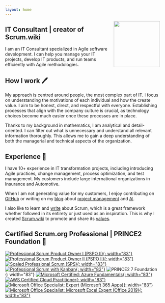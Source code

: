 ```yaml
---
layout: home
---
```


<img src="/assets/2022/cv/cv_pic_luca_franceschini.jpg" style="float:right;padding-left:10px" width="150">

<!-- IT Consultant | Agile Project Management | creator of Scrum.wiki -->
## IT Consultant | creator of Scrum.wiki

I am an IT Consultant specialized in Agile software development.
I can help you manage your IT projects, develop IT products, and run teams efficiently with Agile methodologies.

## How I work 🖊️

My approach is centred around people, the most complex part of IT.
I focus on understanding the motivations of each individual and how the create value.
I aim to be honest, direct, and respectful with everyone.
Establishing processes that align with the company culture is crucial, as technology choices become much easier once these processes are in place.

Thanks to my background in mathematics, I am analytical and detail-oriented. I can filter out what is unnecessary and understand all relevant information thoroughly. This allows me to gain a deep understanding of both the managerial and technical aspects of the organization.

## Experience 💼

I have 10+ experience in IT transformation projects, including introducing Agile practices, change management, process optimization, and test management. My customers include large international organizations in Insurance and Automotive.

When I am not generating value for my customers, I enjoy contributing on [GitHub](https://github.com/lucafrance) or writing on my [blog](https://lucaf.eu/blog) about [project management](https://lucaf.eu/tags.html#Project%20Management) and [AI](https://lucaf.eu/tags.html#AI).

I also like to learn and [write](https://lucaf.eu/tags.html#Scrum) about Scrum, which is a great framework whether followed in its entirety or just used as an inspiration. 
This is why I created [Scrum.wiki](https://scrum.wiki) to promote and share its [values](https://scrum.wiki/Scrum%20Values).

## Certified Scrum.org Professional | PRINCE2 Foundation 🏅

[![Professional Scrum Product Owner I (PSPO II)](assets/2025/logos-certs/professional-scrum-product-owner-i-pspo-i.png){: width="83"}](https://www.credly.com/badges/3137ece2-15b9-4f41-ab8f-4bf1030f8eed/public_url)
[![Professional Scrum Product Owner II (PSPO II)](assets/2025/logos-certs/professional-scrum-product-owner-ii-pspo-ii.png){: width="83"}](https://www.credly.com/badges/0c643fef-cc27-4091-8b50-11e63629e1df/public_url)
[![Scaled Professional Scrum (SPS)](assets/2025/logos-certs/scaled-professional-scrum-sps.png){: width="83"}](https://www.credly.com/badges/0236fce4-c6c0-4518-aba4-ace0f3721ea6/public_url)
[![Professional Scrum with Kanban](assets/2025/logos-certs/professional-scrum-with-kanban-i-psk-i.png){: width="83"}](https://www.credly.com/badges/f34e69fd-2714-40e1-8611-5ccdfd869a79/public_url)
![PRINCE2 7 Foundation](assets/2025/logos-certs/prince2-foundation.png){: width="83"}
[![Microsoft Certified: Azure Fundamentals](assets/2025/logos-certs/microsoft-certified-azure-fundamentals.png){: width="83"}](https://www.credly.com/badges/b2e7fca0-aeb9-4521-b8e8-4a74d05fe252/public_url)
[![AWS Certified Cloud Practitioner](assets/2025/logos-certs/aws-certified-cloud-practitioner.png){: width="83"}](https://www.credly.com/badges/8bb5949f-1493-4e62-9e2f-44a0a9bc4338/public_url)
[![Microsoft Office Specialist: Expert (Microsoft 365 Apps)](assets/2025/logos-certs/microsoft-office-specialist-expert-microsoft-365-apps.png){: width="83"}](https://www.credly.com/badges/d3010017-2a96-4392-82ec-7779ca3f24d4/public_url)
[![    Microsoft Office Specialist: Microsoft Excel Expert (Office 2019)](assets/2025/logos-certs/microsoft-office-specialist-microsoft-excel-expert-office-2019.png){: width="83"}](https://www.credly.com/badges/d645a896-d129-4150-86b3-10bef7d4143c/public_url)
